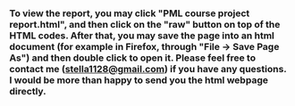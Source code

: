 ### To view the report, you may click "PML course project report.html", and then click on the "raw" button on top of the HTML codes. After that, you may save the page into an html document (for example in Firefox, through "File -> Save Page As") and then double click to open it. Please feel free to contact me (stella1128@gmail.com) if you have any questions. I would be more than happy to send you the html webpage directly.
